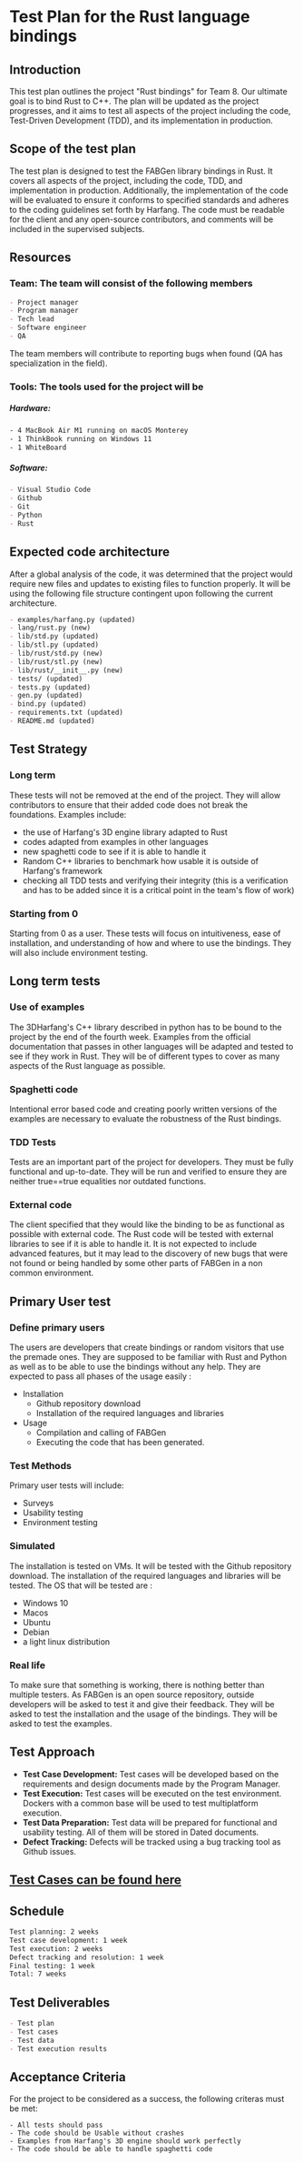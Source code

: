 # Test Plan for the Rust language bindings

## **Introduction**

This test plan outlines the project "Rust bindings" for Team 8. Our ultimate goal is to bind Rust to C++. The plan will be updated as the project progresses, and it aims to test all aspects of the project including the code, Test-Driven Development (TDD), and its implementation in production.

## **Scope of the test plan**

The test plan is designed to test the FABGen library bindings in Rust. It covers all aspects of the project, including the code, TDD, and implementation in production. Additionally, the implementation of the code will be evaluated to ensure it conforms to specified standards and adheres to the coding guidelines set forth by Harfang. The code must be readable for the client and any open-source contributors, and comments will be included in the supervised subjects.

## **Resources**

### Team: The team will consist of the following members

```md
- Project manager
- Program manager
- Tech lead
- Software engineer
- QA
```

The team members will contribute to reporting bugs when found (QA has specialization in the field).

### Tools: The tools used for the project will be

#####  Hardware:

```sh
- 4 MacBook Air M1 running on macOS Monterey
- 1 ThinkBook running on Windows 11
- 1 WhiteBoard
```

##### Software:

```md
- Visual Studio Code
- Github
- Git
- Python
- Rust
```

## **Expected code architecture**

After a global analysis of the code, it was determined that the project would require new files and updates to existing files to function properly. 
It will be using the following file structure contingent upon following the current architecture.

```md
- examples/harfang.py (updated)
- lang/rust.py (new)
- lib/std.py (updated)
- lib/stl.py (updated)
- lib/rust/std.py (new)
- lib/rust/stl.py (new)
- lib/rust/__init__.py (new)
- tests/ (updated)
- tests.py (updated)
- gen.py (updated)
- bind.py (updated)
- requirements.txt (updated)
- README.md (updated)
```

## **Test Strategy**

### Long term
These tests will not be removed at the end of the project. They will allow contributors to ensure that their added code does not break the foundations. Examples include:
- the use of Harfang's 3D engine library adapted to Rust
- codes adapted from examples in other languages
- new spaghetti code to see if it is able to handle it
- Random C++ libraries to benchmark how usable it is outside of Harfang's framework
- checking all TDD tests and verifying their integrity (this is a verification and has to be added since it is a critical point in the team's flow of work)

### Starting from 0
Starting from 0 as a user. These tests will focus on intuitiveness, ease of installation, and understanding of how and where to use the bindings. They will also include environment testing.

## Long term tests

### Use of examples

The 3DHarfang's C++ library described in python has to be bound to the project by the end of the fourth week.
Examples from the official documentation that passes in other languages will be adapted and tested to see if they work in Rust.
They will be of different types to cover as many aspects of the Rust language as possible.

### Spaghetti code

Intentional error based code and creating poorly written versions of the examples are necessary to evaluate the robustness of the Rust bindings.

### TDD Tests

Tests are an important part of the project for developers. They must be fully functional and up-to-date. They will be run and verified to ensure they are neither true==true equalities nor outdated functions.

### External code

The client specified that they would like the binding to be as functional as possible with external code. The Rust code will be tested with external libraries to see if it is able to handle it. It is not expected to include advanced features, but it may lead to the discovery of new bugs that were not found or being handled by some other parts of FABGen in a non common environment.

## Primary User test

### Define primary users

The users are developers that create bindings or random visitors that use the premade ones. They are supposed to be familiar with Rust and Python as well as to be able to use the bindings without any help.
They are expected to pass all phases of the usage easily :

- Installation
  - Github repository download
  - Installation of the required languages and libraries
- Usage
  - Compilation and calling of FABGen
  - Executing the code that has been generated.

### Test Methods
Primary user tests will include:

- Surveys
- Usability testing
- Environment testing

### Simulated

The installation is tested on VMs. It will be tested with the Github repository download. The installation of the required languages and libraries will be tested. The OS that will be tested are :

- Windows 10
- Macos
- Ubuntu
- Debian
- a light linux distribution

### Real life

To make sure that something is working, there is nothing better than multiple testers. 
As FABGen is an open source repository, outside developers will be asked to test it and give their feedback. They will be asked to test the installation and the usage of the bindings. They will be asked to test the examples.

## Test Approach

- **Test Case Development:** Test cases will be developed based on the requirements and design documents made by the Program Manager.
- **Test Execution:** Test cases will be executed on the test environment. Dockers with a common base will be used to test multiplatform execution.
- **Test Data Preparation:** Test data will be prepared for functional and usability testing. All of them will be stored in Dated documents.
- **Defect Tracking:** Defects will be tracked using a bug tracking tool as Github issues. 

## [**Test Cases can be found here**](TestCase)

## **Schedule**

```sh
Test planning: 2 weeks
Test case development: 1 week
Test execution: 2 weeks
Defect tracking and resolution: 1 week
Final testing: 1 week
Total: 7 weeks
```

## **Test Deliverables**

```md
- Test plan
- Test cases
- Test data
- Test execution results
```

## Acceptance Criteria

For the project to be considered as a success, the following criteras must be met:
````
- All tests should pass
- The code should be Usable without crashes
- Examples from Harfang's 3D engine should work perfectly
- The code should be able to handle spaghetti code
````
